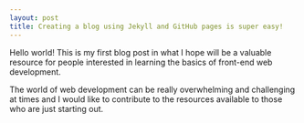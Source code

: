```yaml
---
layout: post
title: Creating a blog using Jekyll and GitHub pages is super easy!
---
```


Hello world! This is my first blog post in what I hope will be a valuable resource for people interested in learning the basics of front-end web development.

The world of web development can be really overwhelming and challenging at times and I would like to contribute to the resources available to those who are just starting out.
